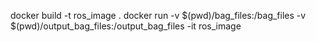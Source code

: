 docker build -t ros_image .
docker run -v $(pwd)/bag_files:/bag_files -v $(pwd)/output_bag_files:/output_bag_files -it ros_image
